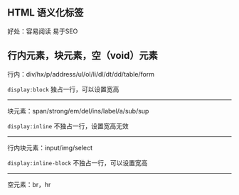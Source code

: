 ## HTML 语义化标签

好处：容易阅读 易于SEO

## 行内元素，块元素，空（void）元素

行内：div/hx/p/address/ul/ol/li/dl/dt/dd/table/form

`display:block` 独占一行，可以设置宽高

---

块元素：span/strong/em/del/ins/label/a/sub/sup

`display:inline` 不独占一行，设置宽高无效

---

行内块元素：input/img/select

`display:inline-block` 不独占一行，可以设置宽高

---

空元素：br，hr



